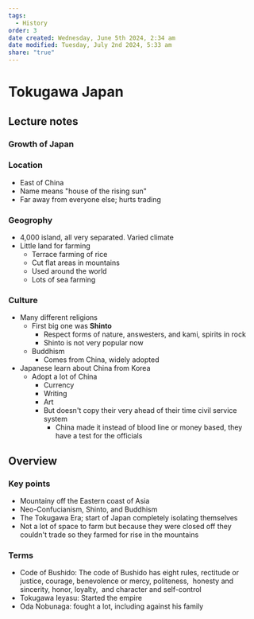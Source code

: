 ```yaml
---
tags:
  - History
order: 3
date created: Wednesday, June 5th 2024, 2:34 am
date modified: Tuesday, July 2nd 2024, 5:33 am
share: "true"
---
```


# Tokugawa Japan

## Lecture notes

### Growth of Japan

### Location

- East of China
- Name means "house of the rising sun"
- Far away from everyone else; hurts trading

### Geogrophy

- 4,000 island, all very separated. Varied climate
- Little land for farming
  - Terrace farming of rice
  - Cut flat areas in mountains
  - Used around the world
  - Lots of sea farming

### Culture

- Many different religions
  - First big one was **Shinto**
    - Respect forms of nature, answesters, and kami, spirits in rock
    - Shinto is not very popular now
  - Buddhism
    - Comes from China, widely adopted
- Japanese learn about China from Korea
  - Adopt a lot of China
    - Currency
    - Writing
    - Art
    - But doesn't copy their very ahead of their time civil service system
      - China made it instead of blood line or money based, they have a test for the officials

## Overview

### Key points

- Mountainy off the Eastern coast of Asia
- Neo-Confucianism, Shinto, and Buddhism
- The Tokugawa Era; start of Japan completely isolating themselves
- Not a lot of space to farm but because they were closed off they couldn't trade so they farmed for rise in the mountains

### Terms

- Code of Bushido: The code of Bushido has eight rules, rectitude or justice, courage, benevolence or mercy, politeness,  honesty and sincerity, honor, loyalty,  and character and self-control
- Tokugawa Ieyasu: Started the empire
- Oda Nobunaga: fought a lot, including against his family